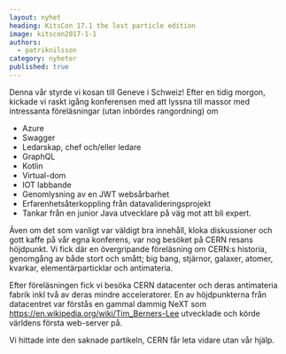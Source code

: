 ```yaml
---
layout: nyhet
heading: KitsCon 17.1 the lost particle edition
image: kitscon2017-1-1
authors:
  - patriknilsson
category: nyheter
published: true
---
```


Denna vår styrde vi kosan till Geneve i Schweiz! Efter en tidig morgon, kickade vi raskt igång konferensen med att lyssna till massor med intressanta föreläsningar (utan inbördes rangordning) om
* Azure
* Swagger
* Ledarskap, chef och/eller ledare
* GraphQL
* Kotlin
* Virtual-dom
* IOT labbande
* Genomlysning av en JWT websårbarhet
* Erfarenhetsåterkoppling från datavalideringsprojekt
* Tankar från en junior Java utvecklare på väg mot att bli expert. 

Även om det som vanligt var väldigt bra innehåll, kloka diskussioner och gott kaffe på vår egna konferens, var nog besöket på CERN resans höjdpunkt. Vi fick där en övergripande föreläsning om CERN:s historia, genomgång av både stort och smått; big bang, stjärnor, galaxer, atomer, kvarkar, elementärparticklar och antimateria.

Efter föreläsningen fick vi besöka CERN datacenter och deras antimateria fabrik inkl två av deras mindre acceleratorer. En av höjdpunkterna från datacentret var förstås en gammal dammig NeXT som https://en.wikipedia.org/wiki/Tim_Berners-Lee utvecklade och körde världens första web-server på.

Vi hittade inte den saknade partikeln, CERN får leta vidare utan vår hjälp.
